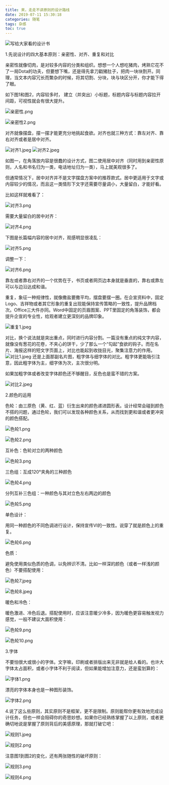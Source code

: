```yaml
---
title: 来，走走不讲原则的设计路线
date: 2019-07-11 15:30:18
categories: 随笔
tags: 杂感
toc: true
---
```

![写给大家看的设计书](http://upload-images.jianshu.io/upload_images/29336-d3858c09c1be6d86.png?imageMogr2/auto-orient/strip%7CimageView2/2/w/1240)

1.先说设计的四大基本原则：亲密性、对齐、重复和对比

亲密性就像切肉，是对较多内容的分类和组织。想想一个人想吃猪肉，烤熟它花不了一局Dota的功夫，但要想下嘴，还是得先拿刀戳猪肚子，把肉一块块割开。同理，当文本内容冗长而繁杂的时候，将其切割、分块，块与块区分开，你才能下得了眼。

如下图1和图2，内容较多时， 建立（并突出）小标题，标题内容与标题内容拉开间距，可视性就会有很大提升。

![亲密性.png](http://upload-images.jianshu.io/upload_images/29336-c2e845e05881adaa.png?imageMogr2/auto-orient/strip%7CimageView2/2/w/1240)

![亲密性2.png](http://upload-images.jianshu.io/upload_images/29336-768f7d2b1721459a.png?imageMogr2/auto-orient/strip%7CimageView2/2/w/1240)

对齐就像摆盘，摆一摆才能更充分地挑起食欲。对齐也就三种方式：靠左对齐、靠右对齐或者是居中对齐。

![对齐1.jpeg](http://upload-images.jianshu.io/upload_images/29336-7202bfc5688cc8d1.jpeg?imageMogr2/auto-orient/strip%7CimageView2/2/w/1240)
![对齐2.jpeg](http://upload-images.jianshu.io/upload_images/29336-179b09223bbb5597.jpeg?imageMogr2/auto-orient/strip%7CimageView2/2/w/1240)

如图一，在角落放内容是很蠢的设计方式，图二使用居中对齐（同时用到亲密性原则，人名和书名归为一类，电话地址归为一类），马上就美观很多了。

但通常情况下，居中对齐并不是文字摆盘方案中的推荐款式。居中更适用于文字或内容较少的情况，而且这一类情形下文字还需要尽量调小，大量留白，才能好看。

比如这样就难看了：

![对齐3.png](http://upload-images.jianshu.io/upload_images/29336-a28909a4cd683dfb.png?imageMogr2/auto-orient/strip%7CimageView2/2/w/1240)

需要大量留白的居中对齐：

![对齐4.png](http://upload-images.jianshu.io/upload_images/29336-d11f2865f9702178.png?imageMogr2/auto-orient/strip%7CimageView2/2/w/1240)

下图是长篇幅内容的居中对齐，观感明显很凌乱：

![对齐5.png](http://upload-images.jianshu.io/upload_images/29336-551cd1a65ac71dcc.png?imageMogr2/auto-orient/strip%7CimageView2/2/w/1240)

调整一下：

![对齐6.png](http://upload-images.jianshu.io/upload_images/29336-6a1e7841f4589762.png?imageMogr2/auto-orient/strip%7CimageView2/2/w/1240)

靠左或者靠右对齐的一个优势在于，书页或者网页边本身就是垂直的，靠右或靠左可以与边沿达成和谐。

重复，象征一种规律性，就像撒盐要撒平均，摆盘要摆一圈。在企宣资料中，固定Logo、吉祥物或者其它形象的重复出现能保持宣传策略的一致性，提升品牌档次。Office三大件亦同。Word中固定的页眉图案、PPT里固定的角落装饰，都会提升企宣的专业性，给观者建立更深刻的品牌印象。

![重复1.jpeg](http://upload-images.jianshu.io/upload_images/29336-f322c4a2518db228.jpeg?imageMogr2/auto-orient/strip%7CimageView2/2/w/1240)

对比，换个说法就是突出重点，同时进行内容分割。一篇没有重点的纯文字内容，就像没有葱花的花卷，不夹心的饼干，少了那么一个“勾起”食欲的钩子。而在名片、海报这样的短文字页面上，对比也能起到收拢目光，聚集注意力的作用。
![对比1.jpeg](http://upload-images.jianshu.io/upload_images/29336-ffca77ae948929ec.jpeg?imageMogr2/auto-orient/strip%7CimageView2/2/w/1240)
还是上面那副名片图，粗字体与细字体的对比。粗字体更能吸引注意，因此粗字体为主，细字体为次，主次很分明。

如果加粗字体或者改变字体颜色还不够醒目，反色也是蛮不错的方案。

![对比2.jpeg](http://upload-images.jianshu.io/upload_images/29336-803d2948c8f14885.jpeg?imageMogr2/auto-orient/strip%7CimageView2/2/w/1240)

2.颜色的运用

色轮：由三原色（黄、红、蓝）衍生出来的颜色递进圆形表。设计经常会碰到颜色不搭的问题，通过色轮，我们可以发现各种颜色关系，从而找到更和谐或者更冲突的颜色搭配。

![色轮1.png](http://upload-images.jianshu.io/upload_images/29336-599840dc7afa1b75.png?imageMogr2/auto-orient/strip%7CimageView2/2/w/1240)

![色轮2.png](http://upload-images.jianshu.io/upload_images/29336-890cc9a3c7be56fb.png?imageMogr2/auto-orient/strip%7CimageView2/2/w/1240)

互补色：色轮对立的两种颜色

![色轮3.png](http://upload-images.jianshu.io/upload_images/29336-dbb0c709227f109b.png?imageMogr2/auto-orient/strip%7CimageView2/2/w/1240)

三色组：互成120°夹角的三种颜色

![色轮4.png](http://upload-images.jianshu.io/upload_images/29336-f0b984403aafcc68.png?imageMogr2/auto-orient/strip%7CimageView2/2/w/1240)

分列互补三色组：一种颜色与其对立色左右两边的颜色

![色轮5.png](http://upload-images.jianshu.io/upload_images/29336-c07194581e62f652.png?imageMogr2/auto-orient/strip%7CimageView2/2/w/1240)

单色设计：

用同一种颜色的不同色调进行设计，保持宣传VI的一致性。说穿了就是颜色上的重复。

![色轮6.png](http://upload-images.jianshu.io/upload_images/29336-1a2cdac535bb8a40.png?imageMogr2/auto-orient/strip%7CimageView2/2/w/1240)

色质：

避免使用类似色质的色调，以免辨识不清。比如一样深的颜色（或者一样浅的颜色）不要搭配使用：

![色轮7.jpeg](http://upload-images.jianshu.io/upload_images/29336-bd339254b6675a43.jpeg?imageMogr2/auto-orient/strip%7CimageView2/2/w/1240)

![色轮8.jpeg](http://upload-images.jianshu.io/upload_images/29336-6965bb018cb040a8.jpeg?imageMogr2/auto-orient/strip%7CimageView2/2/w/1240)

暖色和冷色：

暖色激进、冷色后退。搭配使用时，应该注意暖少冷多，因为暖色更容易触发视力感觉，一般不建议大面积使用：

![色轮9.png](http://upload-images.jianshu.io/upload_images/29336-6278152e0f7c41b0.png?imageMogr2/auto-orient/strip%7CimageView2/2/w/1240)

![色轮10.png](http://upload-images.jianshu.io/upload_images/29336-a87dc98dfe789fd1.png?imageMogr2/auto-orient/strip%7CimageView2/2/w/1240)

3.字体

不要怕很大或很小的字体。文字嘛，印刷或者排版出来无非就是给人看的。也许大字体太占面积，或者小字体不利于阅读，但如果能增加注意力，还是蛮划算的：

![字体1.png](http://upload-images.jianshu.io/upload_images/29336-d0fb97b8351a0ebc.png?imageMogr2/auto-orient/strip%7CimageView2/2/w/1240)

漂亮的字体本身也是一种图形装饰。

![字体2.png](http://upload-images.jianshu.io/upload_images/29336-92de930cf1f79faf.png?imageMogr2/auto-orient/strip%7CimageView2/2/w/1240)

4.说了这么些原则，其实原则不是框架，更不是限制。原则能帮你更有效地完成设计任务，但也一样会阻碍你的奇思妙想。如果你已经熟练掌握了以上原则，或者更确切地说是掌握了原则背后的美感原理，那就打破它吧：

![规则1.jpeg](http://upload-images.jianshu.io/upload_images/29336-335610d4f6d57021.jpeg?imageMogr2/auto-orient/strip%7CimageView2/2/w/1240)

![规则2.png](http://upload-images.jianshu.io/upload_images/29336-198fd311825ee648.png?imageMogr2/auto-orient/strip%7CimageView2/2/w/1240)

注意图1到图2的变化，还有两张随性的破坏原则：

![规则3.png](http://upload-images.jianshu.io/upload_images/29336-16d62f46a74b90b3.png?imageMogr2/auto-orient/strip%7CimageView2/2/w/1240)

![规则4.png](http://upload-images.jianshu.io/upload_images/29336-4a435d6400b9eec0.png?imageMogr2/auto-orient/strip%7CimageView2/2/w/1240)
